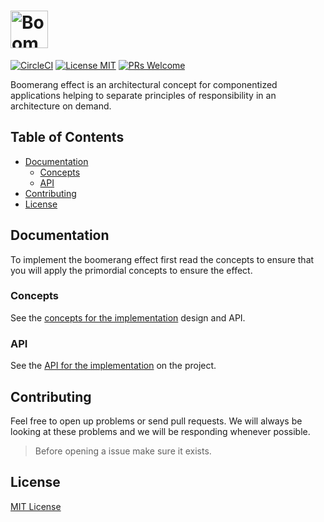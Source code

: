 # <img src='https://user-images.githubusercontent.com/13750819/45255976-06633080-b366-11e8-953a-4faa06679d8e.png' height='60' alt='Boomerang Logo' />

[![CircleCI](https://circleci.com/gh/matuzalemsteles/boomerang-effect.svg?style=svg)](https://circleci.com/gh/matuzalemsteles/boomerang-effect) [![License MIT](https://img.shields.io/badge/license-MIT-blue.svg?style=flat-square)](https://github.com/matuzalemsteles/boomerang-effect/blob/master/LICENSE.md) [![PRs Welcome](https://img.shields.io/badge/PRs-welcome-brightgreen.svg?style=flat-square)](https://github.com/matuzalemsteles/boomerang-effect)

Boomerang effect is an architectural concept for componentized applications helping to separate principles of responsibility in an architecture on demand.

## Table of Contents

- [Documentation](#documentation)
  - [Concepts](#concepts)
  - [API](#api)
- [Contributing](#contributing)
- [License](#license)

## Documentation

To implement the boomerang effect first read the concepts to ensure that you will apply the primordial concepts to ensure the effect.

### Concepts

See the [concepts for the implementation](docs/concepts) design and API.

### API

See the [API for the implementation](docs/API) on the project.

## Contributing

Feel free to open up problems or send pull requests. We will always be looking at these problems and we will be responding whenever possible.

> Before opening a issue make sure it exists.

## License

[MIT License](LICENSE)